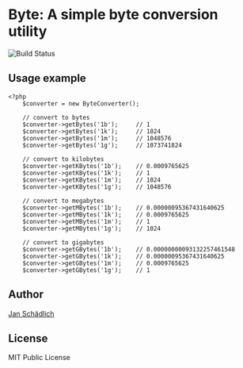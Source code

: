 # Byte: A simple byte conversion utility

![Build Status](https://travis-ci.org/jschaedl/Byte.png)

## Usage example

```
<?php
	$converter = new ByteConverter();

	// convert to bytes
	$converter->getBytes('1b'); 	// 1
	$converter->getBytes('1k');		// 1024
	$converter->getBytes('1m');		// 1048576
	$converter->getBytes('1g');		// 1073741824

	// convert to kilobytes
	$converter->getKBytes('1b');	// 0.0009765625
	$converter->getKBytes('1k');	// 1
	$converter->getKBytes('1m');	// 1024
	$converter->getKBytes('1g');	// 1048576

	// convert to megabytes
	$converter->getMBytes('1b');	// 0.00000095367431640625
	$converter->getMBytes('1k');	// 0.0009765625
	$converter->getMBytes('1m');	// 1
	$converter->getMBytes('1g');	// 1024

	// convert to gigabytes
	$converter->getGBytes('1b');	// 0.00000000093132257461548
	$converter->getGBytes('1k');	// 0.00000095367431640625
	$converter->getGBytes('1m');	// 0.0009765625
	$converter->getGBytes('1g');	// 1 

```

## Author

[Jan Schädlich](https://github.com/jschaedl)

## License

MIT Public License

